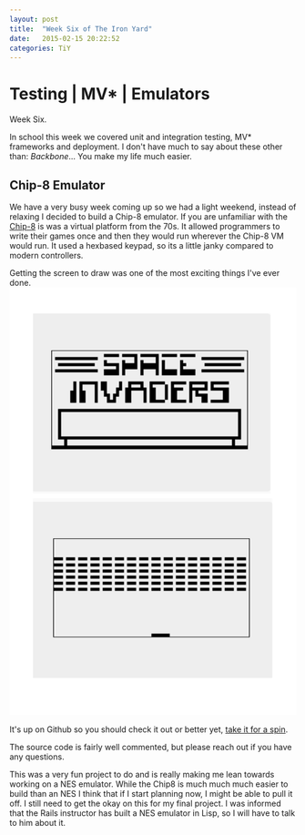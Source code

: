 ```yaml
---
layout: post
title:  "Week Six of The Iron Yard"
date:   2015-02-15 20:22:52
categories: TiY
---
```

# Testing | MV\* | Emulators

Week Six.

In school this week we covered unit and integration testing, MV\* frameworks and deployment.
I don't have much to say about these other than: *Backbone*...  You make my life much easier.

## Chip-8 Emulator
We have a very busy week coming up so we had a light weekend, instead of relaxing I decided to build a Chip-8 emulator.  If you are unfamiliar with the [Chip-8](http://en.wikipedia.org/wiki/CHIP-8) is was a virtual platform from the 70s.  It allowed programmers to write their games once and then they would run wherever the Chip-8 VM would run.  It used a hexbased keypad, so its a little janky compared to modern controllers.

Getting the screen to draw was one of the most exciting things I've ever done.
![Chip-8 ; Space Invaders, Brix](/assets/chip8.png)  


It's up on Github so you should check it out or better yet, [take it for a spin](http://xeinherjar.github.io/chip8/).

The source code is fairly well commented, but please reach out if you have any questions.

This was a very fun project to do and is really making me lean towards working on a NES emulator.  While the Chip8 is much much much easier to build than an NES I think that if I start planning now, I might be able to pull it off.  I still need to get the okay on this for my final project.  I was informed that the Rails instructor has built a NES emulator in Lisp, so I will have to talk to him about it.

